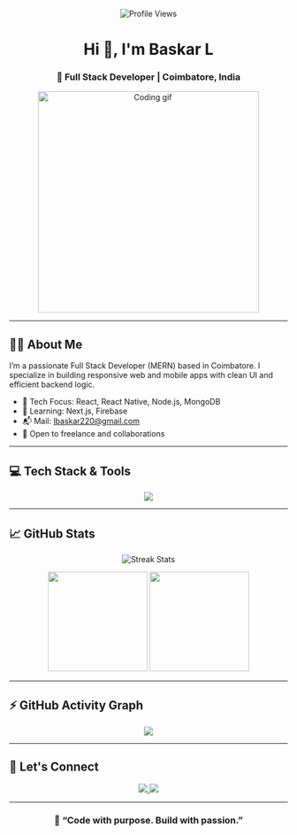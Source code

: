 <p align="center">
  <img src="https://komarev.com/ghpvc/?username=Baskar-L&label=Profile%20Views&color=blue&style=flat" alt="Profile Views" />
</p>

<h1 align="center">Hi 👋, I'm <strong>Baskar L</strong></h1>
<h3 align="center">🚀 Full Stack Developer | Coimbatore, India</h3>

<p align="center">
  <img src="https://raw.githubusercontent.com/abhisheknaiidu/abhisheknaiidu/master/code.gif" width="400" alt="Coding gif" />
</p>

---

## 👨‍💻 About Me

I’m a passionate Full Stack Developer (MERN) based in Coimbatore. I specialize in building responsive web and mobile apps with clean UI and efficient backend logic.

- 🔧 Tech Focus: React, React Native, Node.js, MongoDB
- 🌱 Learning: Next.js, Firebase
- 📬 Mail: [lbaskar220@gmail.com](mailto:lbaskar220@gmail.com)
- 🤝 Open to freelance and collaborations

---

## 💻 Tech Stack & Tools

<p align="center">
  <img src="https://skillicons.dev/icons?i=html,css,js,ts,tailwind,bootstrap,react,reactnative,nextjs,nodejs,express,mongodb,firebase,postman,git,github,vscode,vercel,netlify,render" />
</p>


---

## 📈 GitHub Stats

<p align="center">
  <img src="https://github-readme-streak-stats.herokuapp.com?user=Baskar-L&theme=tokyonight&hide_border=true" alt="Streak Stats" />
</p>

<p align="center">
  <img src="https://github-readme-stats.vercel.app/api?username=Baskar-L&show_icons=true&theme=tokyonight&hide_border=true" height="180px" />
  <img src="https://github-readme-stats.vercel.app/api/top-langs/?username=Baskar-L&layout=compact&theme=tokyonight&hide_border=true" height="180px" />
</p>

---

## ⚡ GitHub Activity Graph

<p align="center">
  <img src="https://github-readme-activity-graph.vercel.app/graph?username=Baskar-L&theme=react-dark&bg_color=0d1117&hide_border=true" />
</p>

---

## 🔗 Let's Connect

<p align="center">
  <a href="https://www.linkedin.com/in/baskar-l-421871268/" target="_blank">
    <img src="https://img.shields.io/badge/LinkedIn-0077B5?style=for-the-badge&logo=linkedin&logoColor=white" />
  </a>
  <a href="mailto:lbaskar220@gmail.com" target="_blank">
    <img src="https://img.shields.io/badge/Gmail-D14836?style=for-the-badge&logo=gmail&logoColor=white" />
  </a>
</p>

---

<h3 align="center">💬 “Code with purpose. Build with passion.”</h3>
